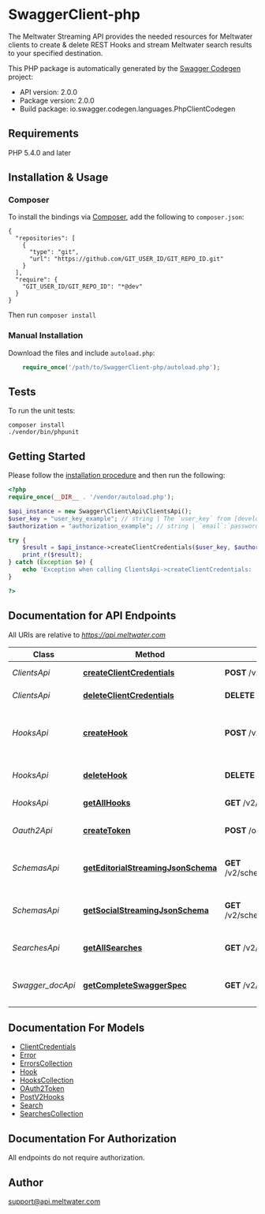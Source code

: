 # SwaggerClient-php
The Meltwater Streaming API provides the needed resources for Meltwater clients to create & delete REST Hooks and stream Meltwater search results to your specified destination.

This PHP package is automatically generated by the [Swagger Codegen](https://github.com/swagger-api/swagger-codegen) project:

- API version: 2.0.0
- Package version: 2.0.0
- Build package: io.swagger.codegen.languages.PhpClientCodegen

## Requirements

PHP 5.4.0 and later

## Installation & Usage
### Composer

To install the bindings via [Composer](http://getcomposer.org/), add the following to `composer.json`:

```
{
  "repositories": [
    {
      "type": "git",
      "url": "https://github.com/GIT_USER_ID/GIT_REPO_ID.git"
    }
  ],
  "require": {
    "GIT_USER_ID/GIT_REPO_ID": "*@dev"
  }
}
```

Then run `composer install`

### Manual Installation

Download the files and include `autoload.php`:

```php
    require_once('/path/to/SwaggerClient-php/autoload.php');
```

## Tests

To run the unit tests:

```
composer install
./vendor/bin/phpunit
```

## Getting Started

Please follow the [installation procedure](#installation--usage) and then run the following:

```php
<?php
require_once(__DIR__ . '/vendor/autoload.php');

$api_instance = new Swagger\Client\Api\ClientsApi();
$user_key = "user_key_example"; // string | The `user_key` from [developer.meltwater.com](https://developer.meltwater.com/admin/applications/).
$authorization = "authorization_example"; // string | `email`:`password`    Basic Auth (RFC2617) credentials. Must contain the realm `Basic` followed by a  Base64-encoded `email`:`password` pair using your Meltwater credentials.    #### Example:        Basic bXlfZW1haWxAZXhhbXJzZWNyZXQ=

try {
    $result = $api_instance->createClientCredentials($user_key, $authorization);
    print_r($result);
} catch (Exception $e) {
    echo 'Exception when calling ClientsApi->createClientCredentials: ', $e->getMessage(), PHP_EOL;
}

?>
```

## Documentation for API Endpoints

All URIs are relative to *https://api.meltwater.com*

Class | Method | HTTP request | Description
------------ | ------------- | ------------- | -------------
*ClientsApi* | [**createClientCredentials**](docs/Api/ClientsApi.md#createclientcredentials) | **POST** /v2/clients | Register new client
*ClientsApi* | [**deleteClientCredentials**](docs/Api/ClientsApi.md#deleteclientcredentials) | **DELETE** /v2/clients/{client_id} | Delete client.
*HooksApi* | [**createHook**](docs/Api/HooksApi.md#createhook) | **POST** /v2/hooks | Creates a hook for one of your predefined searches.
*HooksApi* | [**deleteHook**](docs/Api/HooksApi.md#deletehook) | **DELETE** /v2/hooks/{hook_id} | Delete an existing hook.
*HooksApi* | [**getAllHooks**](docs/Api/HooksApi.md#getallhooks) | **GET** /v2/hooks | List all hooks.
*Oauth2Api* | [**createToken**](docs/Api/Oauth2Api.md#createtoken) | **POST** /oauth2/token | Create an access token
*SchemasApi* | [**getEditorialStreamingJsonSchema**](docs/Api/SchemasApi.md#geteditorialstreamingjsonschema) | **GET** /v2/schemas/editorial_streaming.json | Editorial Streaming JSON schema
*SchemasApi* | [**getSocialStreamingJsonSchema**](docs/Api/SchemasApi.md#getsocialstreamingjsonschema) | **GET** /v2/schemas/social_streaming.json | Social Streaming JSON schema
*SearchesApi* | [**getAllSearches**](docs/Api/SearchesApi.md#getallsearches) | **GET** /v2/searches | List your saved searches.
*Swagger_docApi* | [**getCompleteSwaggerSpec**](docs/Api/Swagger_docApi.md#getcompleteswaggerspec) | **GET** /v2/swagger_doc | Meltwater API Swagger Spec


## Documentation For Models

 - [ClientCredentials](docs/Model/ClientCredentials.md)
 - [Error](docs/Model/Error.md)
 - [ErrorsCollection](docs/Model/ErrorsCollection.md)
 - [Hook](docs/Model/Hook.md)
 - [HooksCollection](docs/Model/HooksCollection.md)
 - [OAuth2Token](docs/Model/OAuth2Token.md)
 - [PostV2Hooks](docs/Model/PostV2Hooks.md)
 - [Search](docs/Model/Search.md)
 - [SearchesCollection](docs/Model/SearchesCollection.md)


## Documentation For Authorization

 All endpoints do not require authorization.


## Author

support@api.meltwater.com



